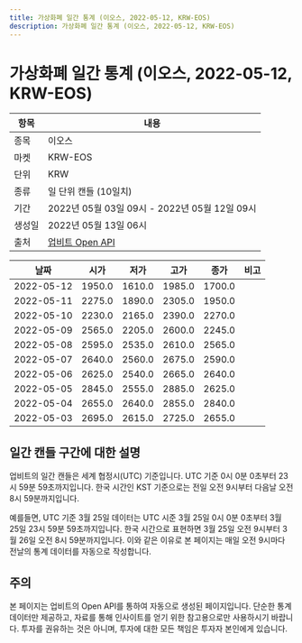 ```yaml
---
title: 가상화폐 일간 통계 (이오스, 2022-05-12, KRW-EOS)
description: 가상화폐 일간 통계 (이오스, 2022-05-12, KRW-EOS)
---
```



가상화폐 일간 통계 (이오스, 2022-05-12, KRW-EOS)
===

|항목|내용|
|--|--|
|종목|이오스|
|마켓|KRW-EOS|
|단위|KRW|
|종류|일 단위 캔들 (10일치)|
|기간|2022년 05월 03일 09시 - 2022년 05월 12일 09시|
|생성일|2022년 05월 13일 06시|
|출처|[업비트 Open API](https://docs.upbit.com)|


|날짜|시가|저가|고가|종가|비고|
|--|--|--|--|--|--|
|2022-05-12|1950.0|1610.0|1985.0|1700.0|    |
|2022-05-11|2275.0|1890.0|2305.0|1950.0|    |
|2022-05-10|2230.0|2165.0|2390.0|2270.0|    |
|2022-05-09|2565.0|2205.0|2600.0|2245.0|    |
|2022-05-08|2595.0|2535.0|2610.0|2565.0|    |
|2022-05-07|2640.0|2560.0|2675.0|2590.0|    |
|2022-05-06|2625.0|2540.0|2665.0|2640.0|    |
|2022-05-05|2845.0|2555.0|2885.0|2625.0|    |
|2022-05-04|2655.0|2640.0|2855.0|2840.0|    |
|2022-05-03|2695.0|2615.0|2725.0|2655.0|    |


일간 캔들 구간에 대한 설명
---


업비트의 일간 캔들은 세계 협정시(UTC) 기준입니다. 
UTC 기준 0시 0분 0초부터 23시 59분 59초까지입니다. 
한국 시간인 KST 기준으로는 전일 오전 9시부터 다음날 오전 8시 59분까지입니다. 


예를들면, UTC 기준 3월 25일 데이터는 UTC 시준 3월 25일 0시 0분 0초부터 3월 25일 23시 59분 59초까지입니다. 
한국 시간으로 표현하면 3월 25일 오전 9시부터 3월 26일 오전 8시 59분까지입니다. 
이와 같은 이유로 본 페이지는 매일 오전 9시마다 전날의 통계 데이터를 자동으로 작성합니다. 


주의
---


본 페이지는 업비트의 Open API를 통하여 자동으로 생성된 페이지입니다. 
단순한 통계 데이터만 제공하고, 자료를 통해 인사이트를 얻기 위한 참고용으로만 사용하시기 바랍니다. 
투자를 권유하는 것은 아니며, 투자에 대한 모든 책임은 투자자 본인에게 있습니다. 
